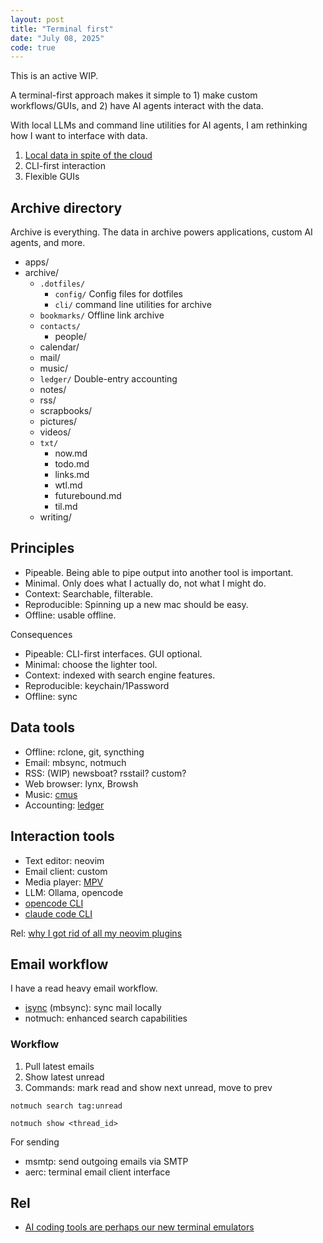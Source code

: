 ```yaml
---
layout: post
title: "Terminal first"
date: "July 08, 2025"
code: true
---
```


This is an active WIP.

A terminal-first approach makes it simple to 1) make custom workflows/GUIs, and 2) have AI agents interact with the data.

With local LLMs and command line utilities for AI agents, I am rethinking how I want to interface with data.

1. [Local data in spite of the cloud](https://martin.kleppmann.com/papers/local-first.pdf)
2. CLI-first interaction
3. Flexible GUIs

## Archive directory

Archive is everything. The data in archive powers applications, custom AI agents, and more.

-   apps/
-   archive/
    -   `.dotfiles/`
        -   `config/` Config files for dotfiles
        -   `cli/` command line utilities for archive
    -   `bookmarks/` Offline link archive
    -   `contacts/`
        -   people/
    -   calendar/
    -   mail/
    -   music/
    -   `ledger/` Double-entry accounting
    -   notes/
    -   rss/
    -   scrapbooks/
    -   pictures/
    -   videos/
    -   `txt/`
        -   now.md
        -   todo.md
        -   links.md
        -   wtl.md
        -   futurebound.md
        -   til.md
    -   writing/

## Principles

- Pipeable. Being able to pipe output into another tool is important.
- Minimal. Only does what I actually do, not what I might do.
- Context: Searchable, filterable.
- Reproducible: Spinning up a new mac should be easy.
- Offline: usable offline.

Consequences

- Pipeable: CLI-first interfaces. GUI optional.
- Minimal: choose the lighter tool.
- Context: indexed with search engine features.
- Reproducible: keychain/1Password
- Offline: sync

## Data tools

- Offline: rclone, git, syncthing
- Email: mbsync, notmuch
- RSS: (WIP) newsboat? rsstail? custom?
- Web browser: lynx, Browsh
- Music: [cmus](https://cmus.github.io)
- Accounting: [ledger](https://ledger-cli.org)

## Interaction tools

- Text editor: neovim
- Email client: custom
- Media player: [MPV](https://mpv.io)
- LLM: Ollama, opencode
- [opencode CLI](https://opencode.ai/docs/cli/)
- [claude code CLI](https://docs.anthropic.com/en/docs/claude-code/cli-reference)


Rel: [why I got rid of all my neovim plugins](https://yobibyte.github.io/vim.html)

## Email workflow

I have a read heavy email workflow.

- [isync](https://isync.sourceforge.io) (mbsync): sync mail locally
- notmuch: enhanced search capabilities

### Workflow

1. Pull latest emails
2. Show latest unread
3. Commands: mark read and show next unread, move to prev

```shell
notmuch search tag:unread
```

```shell
notmuch show <thread_id>
```

For sending

-   msmtp: send outgoing emails via SMTP
-   aerc: terminal email client interface

## Rel

- [AI coding tools are perhaps our new terminal emulators](https://ghuntley.com/vt100/)

